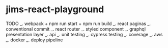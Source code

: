 # jims-react-playground

TODO
_. webpack + npm run start + npm run build
_. react paginas
_. conventional commit
_. react router
_. styled component
_. graphql presentation layer
_. api
_. unit testing
_. cypress testing
_. coverage
_. aws
_. docker
\_. deploy pipeline
